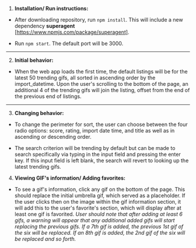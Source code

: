 1. __Installation/ Run instructions:__  
  - After downloading repository, run `npm install`. This will include a new dependency __superagent__ [https://www.npmjs.com/package/superagent].

  - Run `npm start`. The default port will be 3000.
 ---
2. __Initial behavior:__  
  - When the web app loads the first time, the default listings will be for the latest 50 trending gifs, all sorted in ascending
order by the import_datetime. Upon the user's scrolling to the bottom of the page, an additional 4 of the trending gifs will
join the listing, offset from the end of the previous end of listings.
---
3. __Changing behavior:__  
  - To change the perimeter for sort, the user can choose between the four radio options: score, rating, import date time, and title as well as in ascending or descending order.

  - The search criterion will be trending by default but can be made to search specifically via typing in the input field and pressing the enter key. If this input field is left blank, the search will revert to looking up the latest trending gifs.

4. __Viewing GIF's information/ Adding favorites:__  
  - To see a gif's information, click any gif on the bottom of the page. This should replace the initial umbrella gif, which served as a placeholder. If the user clicks then on the image within the gif information section, it will add this to the user's favorite's section, which will display after at least one gif is favorited. _User should note that after adding at least 6 gifs, a warning will appear that any additional added gifs will start replacing the previous gifs. If a 7th gif is added, the previous 1st gif of the six will be replaced. If an 8th gif is added, the 2nd gif of the six will be replaced and so forth._
